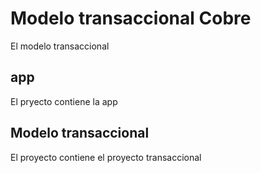 # Modelo transaccional Cobre

El modelo transaccional 

## app

El pryecto contiene la app

## Modelo transaccional

El proyecto contiene el proyecto transaccional
